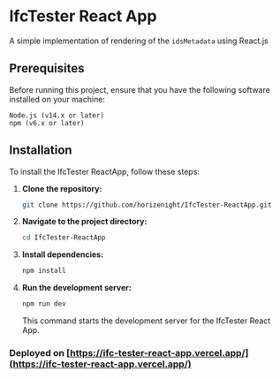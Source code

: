 # IfcTester React App 

A simple implementation of rendering of the `idsMetadata` using React.js

## Prerequisites
Before running this project, ensure that you have the following software installed on your machine:

```
Node.js (v14.x or later)
npm (v6.x or later)
```

## Installation

To install the IfcTester ReactApp, follow these steps:

1. **Clone the repository:**

    ```bash
    git clone https://github.com/horizenight/IfcTester-ReactApp.git
    ```

2. **Navigate to the project directory:**

    ```bash
    cd IfcTester-ReactApp
    ```

3. **Install dependencies:**

    ```bash
    npm install 
    ```

4. **Run the development server:**

    ```bash
    npm run dev 
    ```

    This command starts the development server for the IfcTester React App.


### Deployed on [https://ifc-tester-react-app.vercel.app/](https://ifc-tester-react-app.vercel.app/)
